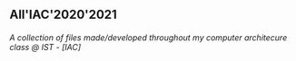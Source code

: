 ## All'IAC'2020'2021

###### A collection of files made/developed throughout my computer architecure class @ IST - [IAC]
